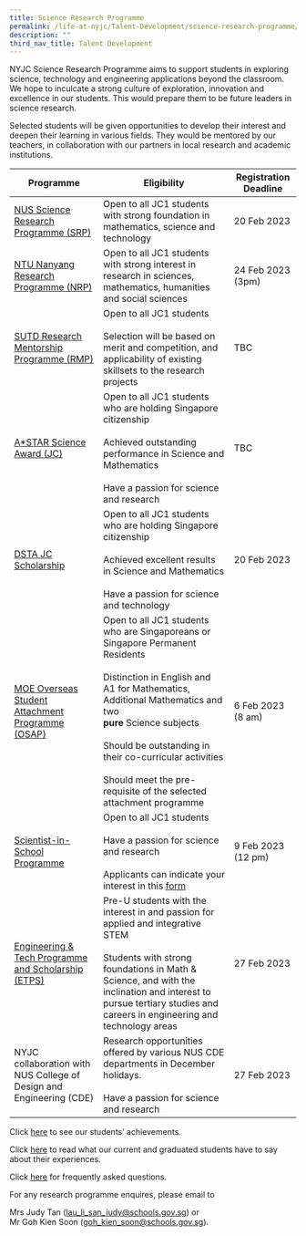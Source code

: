 ```yaml
---
title: Science Research Programme
permalink: /life-at-nyjc/Talent-Development/science-research-programme/
description: ""
third_nav_title: Talent Development
---
```

NYJC Science Research Programme aims to support students in exploring science, technology and engineering applications beyond the classroom. We hope to inculcate a strong culture of exploration, innovation and excellence in our students. This would prepare them to be future leaders in science research.

Selected students will be given opportunities to develop their interest and deepen their learning in various fields. They would be mentored by our teachers, in collaboration with our partners in local research and academic institutions.

<table><thead><tr><th>Programme</th><th>Eligibility</th><th>Registration Deadline</th></tr></thead><tbody><tr><td><a href="https://ogp-nyjc-staging.netlify.app/srp/NUS" target="_blank" rel="noopener noreferrer">NUS Science Research Programme (SRP)</a></td><td>Open to all JC1 students with strong foundation in mathematics, science and technology</td><td>20 Feb 2023</td></tr><tr><td><a href="https://ogp-nyjc-staging.netlify.app/srp/NTU" target="_blank" rel="noopener noreferrer">NTU Nanyang Research Programme (NRP)</a></td><td>Open to all JC1 students with strong interest in research in sciences, mathematics, humanities and social sciences</td><td>24 Feb 2023<br/> (3pm)</td></tr><tr><td><a href="https://nanyangjc.moe.edu.sg/nyjc/announcements/nyjc-science-research-programme/sutd-research-mentorship-programme-rmp" target="_blank" rel="noopener noreferrer">SUTD Research Mentorship Programme (RMP)</a></td><td>Open to all JC1 students<br><br>Selection will be based on merit and competition, and applicability of existing skillsets to the research projects</td><td>TBC</td></tr><tr><td><a href="https://ogp-nyjc-staging.netlify.app/srp/ASTAR" target="_blank" rel="noopener noreferrer">A*STAR Science Award (JC)</a></td><td>Open to all JC1 students who are holding Singapore citizenship<br><br>Achieved outstanding performance in Science and Mathematics<br><br>Have a passion for science and research</td><td>TBC</td></tr><tr><td><a href="https://ogp-nyjc-staging.netlify.app/srp/DSTA" target="_blank" rel="noopener noreferrer">DSTA JC Scholarship</a></td><td>Open to all JC1 students who are holding Singapore citizenship<br><br>Achieved excellent results in Science and Mathematics<br><br>Have a passion for science and technology</td><td>20 Feb 2023</td></tr><tr><td><a href="https://ogp-nyjc-staging.netlify.app/srp/OSAP" target="_blank" rel="noopener noreferrer">MOE Overseas Student Attachment Programme (OSAP)</a></td><td>Open to all JC1 students who are Singaporeans or Singapore Permanent Residents<br><br>Distinction in English and A1 for Mathematics, Additional Mathematics and two<br><strong>pure</strong> Science subjects<br><br>Should be outstanding in their co-curricular activities<br><br>Should meet the pre-requisite of the selected attachment programme</td><td>6 Feb 2023<br>(8 am)</td></tr><tr><td><a href="https://ogp-nyjc-staging.netlify.app/srp/SISP" target="_blank" rel="noopener noreferrer">Scientist-in-School Programme </a></td><td>Open to all JC1 students<br><br>Have a passion for science and research<br><br>Applicants can indicate your interest in this <a href="https://form.gov.sg/61e64a430d073a0012948760" target="_blank" rel="noopener noreferrer">form</a></td><td>9 Feb 2023 <br>(12 pm)</td></tr><tr><td><a href="https://ogp-nyjc-staging.netlify.app/srp/ETPS" target="_blank" rel="noopener noreferrer">Engineering & Tech Programme and Scholarship (ETPS)</a></td><td>Pre-U students with the interest in and passion for applied and integrative STEM<br><br>Students with strong  foundations in Math & Science, and with the inclination and interest to pursue tertiary studies and careers in engineering and technology areas</td><td>27 Feb 2023</td></tr><tr><td>NYJC collaboration with NUS College of Design and Engineering (CDE)</td><td>Research opportunities offered by various NUS CDE departments in December holidays.<br><br>Have a passion for science and research</td><td>27 Feb 2023</td></tr></tbody></table>



<p>CIick&nbsp;<a href="https://nanyangjc.moe.edu.sg/2021/01/11/our-achievements/?fl_builder" target="_blank" rel="noopener">here</a>&nbsp;to see our students&rsquo; achievements.</p>
<p>Click&nbsp;<a href="https://ogp-nyjc-staging.netlify.app/srp/Others/Testimonials/" target="_blank" rel="noopener">here</a>&nbsp;to read what our current and graduated students have to say about their experiences.</p>
<p>Click&nbsp;<a href="https://ogp-nyjc-staging.netlify.app/srp/Others/FAQ/" target="_blank" rel="noopener">here</a>&nbsp;for frequently asked questions.</p>
<p>For any research programme enquires, please email to</p>
<p>Mrs Judy Tan (<a href="mailto:lau_li_san_judy@schools.gov.sg">lau_li_san_judy@schools.gov.sg</a>) or<br />Mr Goh Kien Soon (<a href="mailto:goh_kien_soon@moe.edu.sg">goh_kien_soon@schools.gov.sg</a>).</p>